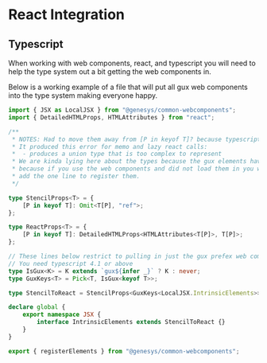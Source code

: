 # React Integration

## Typescript

When working with web components, react, and typescript you will need to help the type system out a bit getting the web components in.

Below is a working example of a file that will put all gux web components into the type system making everyone happy.

```typescript
import { JSX as LocalJSX } from "@genesys/common-webcomponents";
import { DetailedHTMLProps, HTMLAttributes } from "react";

/**
 * NOTES: Had to move them away from [P in keyof T]? because typescript was not happy with the undefined. 
 * It produced this error for memo and lazy react calls:
 *  - produces a union type that is too complex to represent
 * We are kinda lying here about the types because the gux elements have to be loaded in to exist. I think this lie is fine
 * because if you use the web components and did not load them in you will find out quickly during development and then 
 * add the one line to register them.
 */

type StencilProps<T> = {
    [P in keyof T]: Omit<T[P], "ref">;
};

type ReactProps<T> = {
    [P in keyof T]: DetailedHTMLProps<HTMLAttributes<T[P]>, T[P]>;
};

// These lines below restrict to pulling in just the gux prefex web components.
// You need typescript 4.1 or above
type IsGux<K> = K extends `gux${infer _}` ? K : never;
type GuxKeys<T> = Pick<T, IsGux<keyof T>>; 

type StencilToReact = StencilProps<GuxKeys<LocalJSX.IntrinsicElements>> & ReactProps<GuxKeys<HTMLElementTagNameMap>>;

declare global {
    export namespace JSX {
        interface IntrinsicElements extends StencilToReact {}
    }
}

export { registerElements } from "@genesys/common-webcomponents";

```
